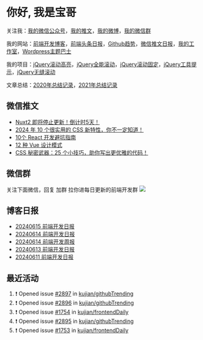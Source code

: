 
# 你好, 我是宝哥

关注我：[我的微信公众号](https://open.weixin.qq.com/qr/code?username=caibaojian_com)，[我的推文](https://weixin.qdkfweb.cn/)，[我的微博](https://weibo.com/kujian)，[我的微信群](https://qdkfweb.cn/go/weixinqun)

我的网站：[前端开发博客](https://qdkfweb.cn/)，[前端头条日报](https://toutiao.qdkfweb.cn/)，[Github趋势](https://github.qdkfweb.cn/)，[微信推文日报](https://weixin.qdkfweb.cn/)，[我的工作室](https://diy.qdkfweb.cn/)，[Wordpress主题巴士](https://wp.qdkfweb.cn/)

我的项目：[jQuery滚动高亮](https://github.com/kujian/scrollHighlight)，[jQuery全能滚动](https://github.com/kujian/power-slider)，[jQuery滚动固定](https://github.com/kujian/scrollfix)，[jQuery工具提示](https://github.com/kujian/tooltip)，[jQuery无缝滚动](http://github.com/kujian/scrollForever)

文章总结：[2020年总结记录](https://mp.weixin.qq.com/s/u0YW8BFWYLquVauhHrkSMQ)，[2021年总结记录](https://mp.weixin.qq.com/s/zMnxIpxMdDrIyuLxHRnSPw)


## 微信推文

<!-- BLOG-POST-LIST:START -->
- [Nuxt2 即将停止更新！倒计时5天！](https://weixin.qdkfweb.cn/50110.html)
- [2024 年 10 个很实用的 CSS 新特性，你不一定知道！](https://weixin.qdkfweb.cn/50020.html)
- [10个 React 开发避坑指南](https://weixin.qdkfweb.cn/50026.html)
- [12 种 Vue 设计模式](https://weixin.qdkfweb.cn/50031.html)
- [CSS 秘密武器：25 个小技巧，助你写出更优雅的代码！](https://weixin.qdkfweb.cn/50040.html)
<!-- BLOG-POST-LIST:END -->

## 微信群
关注下面微信，回复 加群 拉你进每日更新的前端开发群
![](https://pic.qdkfweb.cn/uploads/2023/11/weixin.png)

## 博客日报

<!-- DAILY:START -->
- [20240615 前端开发日报](https://qdkfweb.cn/fe-daily-20240615.html)
- [20240614 前端开发日报](https://qdkfweb.cn/fe-daily-20240614.html)
- [20240614 前端开发周报](https://qdkfweb.cn/fe-weekly-20240614.html)
- [20240613 前端开发日报](https://qdkfweb.cn/fe-daily-20240613.html)
- [20240611 前端开发日报](https://qdkfweb.cn/fe-daily-20240611.html)
<!-- DAILY:END -->


## 最近活动

<!--START_SECTION:activity-->
1. ❗ Opened issue [#2897](https://github.com/kujian/githubTrending/issues/2897) in [kujian/githubTrending](https://github.com/kujian/githubTrending)
2. ❗ Opened issue [#2896](https://github.com/kujian/githubTrending/issues/2896) in [kujian/githubTrending](https://github.com/kujian/githubTrending)
3. ❗ Opened issue [#1754](https://github.com/kujian/frontendDaily/issues/1754) in [kujian/frontendDaily](https://github.com/kujian/frontendDaily)
4. ❗ Opened issue [#2895](https://github.com/kujian/githubTrending/issues/2895) in [kujian/githubTrending](https://github.com/kujian/githubTrending)
5. ❗ Opened issue [#1753](https://github.com/kujian/frontendDaily/issues/1753) in [kujian/frontendDaily](https://github.com/kujian/frontendDaily)
<!--END_SECTION:activity-->

